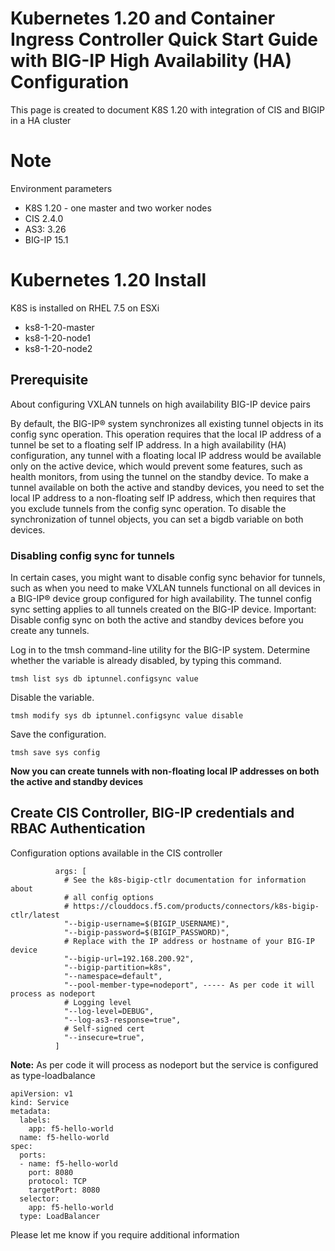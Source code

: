 # Kubernetes 1.20 and Container Ingress Controller Quick Start Guide with BIG-IP High Availability (HA) Configuration

This page is created to document K8S 1.20 with integration of CIS and BIGIP in a HA cluster 

# Note

Environment parameters

* K8S 1.20 - one master and two worker nodes
* CIS 2.4.0
* AS3: 3.26
* BIG-IP 15.1

# Kubernetes 1.20 Install

K8S is installed on RHEL 7.5 on ESXi

* ks8-1-20-master  
* ks8-1-20-node1
* ks8-1-20-node2

## Prerequisite
About configuring VXLAN tunnels on high availability BIG-IP device pairs

By default, the BIG-IP® system synchronizes all existing tunnel objects in its config sync operation. This operation requires that the local IP address of a tunnel be set to a floating self IP address. In a high availability (HA) configuration, any tunnel with a floating local IP address would be available only on the active device, which would prevent some features, such as health monitors, from using the tunnel on the standby device. To make a tunnel available on both the active and standby devices, you need to set the local IP address to a non-floating self IP address, which then requires that you exclude tunnels from the config sync operation. To disable the synchronization of tunnel objects, you can set a bigdb variable on both devices.

### Disabling config sync for tunnels
In certain cases, you might want to disable config sync behavior for tunnels, such as when you need to make VXLAN tunnels functional on all devices in a BIG-IP® device group configured for high availability. The tunnel config sync setting applies to all tunnels created on the BIG-IP device.
Important: Disable config sync on both the active and standby devices before you create any tunnels.

Log in to the tmsh command-line utility for the BIG-IP system. Determine whether the variable is already disabled, by typing this command.

    tmsh list sys db iptunnel.configsync value

Disable the variable.

    tmsh modify sys db iptunnel.configsync value disable

Save the configuration.

    tmsh save sys config

**Now you can create tunnels with non-floating local IP addresses on both the active and standby devices**



## Create CIS Controller, BIG-IP credentials and RBAC Authentication

Configuration options available in the CIS controller
```
          args: [
            # See the k8s-bigip-ctlr documentation for information about
            # all config options
            # https://clouddocs.f5.com/products/connectors/k8s-bigip-ctlr/latest
            "--bigip-username=$(BIGIP_USERNAME)",
            "--bigip-password=$(BIGIP_PASSWORD)",
            # Replace with the IP address or hostname of your BIG-IP device
            "--bigip-url=192.168.200.92",
            "--bigip-partition=k8s",
            "--namespace=default",
            "--pool-member-type=nodeport", ----- As per code it will process as nodeport
            # Logging level
            "--log-level=DEBUG",
            "--log-as3-response=true",
            # Self-signed cert
            "--insecure=true",
          ]
```
**Note:** As per code it will process as nodeport but the service is configured as type-loadbalance 

```
apiVersion: v1
kind: Service
metadata:
  labels:
    app: f5-hello-world
  name: f5-hello-world
spec:
  ports:
  - name: f5-hello-world
    port: 8080
    protocol: TCP
    targetPort: 8080
  selector:
    app: f5-hello-world
  type: LoadBalancer
  ```

Please let me know if you require additional information